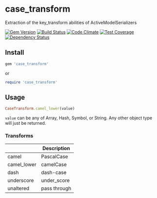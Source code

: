 # case_transform
Extraction of the key_transform abilities of ActiveModelSerializers

[![Gem Version](https://badge.fury.io/rb/case_transform.svg)](https://badge.fury.io/rb/case_transform)
[![Build Status](https://travis-ci.org/NullVoxPopuli/case_transform.svg?branch=master)](https://travis-ci.org/NullVoxPopuli/case_transform)
[![Code Climate](https://codeclimate.com/repos/57dafbcc628330006c001312/badges/5f190457aba7c5d5d78c/gpa.svg)](https://codeclimate.com/repos/57dafbcc628330006c001312/feed)
[![Test Coverage](https://codeclimate.com/repos/57dafbcc628330006c001312/badges/5f190457aba7c5d5d78c/coverage.svg)](https://codeclimate.com/repos/57dafbcc628330006c001312/coverage)
[![Dependency Status](https://gemnasium.com/NullVoxPopuli/case_transform.svg)](https://gemnasium.com/NullVoxPopuli/case_transform)

## Install

```ruby
gem 'case_transform'
```

or

```ruby
require 'case_transform'
```
## Usage

```ruby
CaseTransform.camel_lower(value)
```

`value` can be any of Array, Hash, Symbol, or String.
Any other object type will just be returned.

### Transforms

| &nbsp; | Description |
| --- | --- |
| camel | PascalCase |
| camel_lower | camelCase |
| dash | dash-case |
| underscore | under_score |
| unaltered | pass through |
